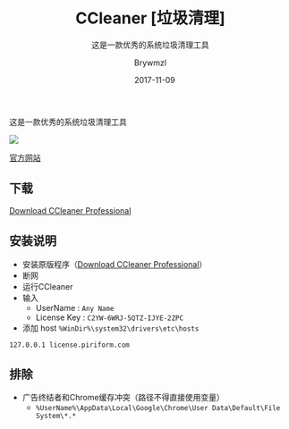 ﻿---
layout:     post
title:      CCleaner [垃圾清理]
subtitle:   这是一款优秀的系统垃圾清理工具
date:     2017-11-09
author:     Brywmzl
header-img: img/CCleaner/bg.jpg
catalog: false
tags: [CCleaner]
categories: [系统工具]
---
这是一款优秀的系统垃圾清理工具

<!--more-->

![](http://s1.pir.fm/cc/page2/cc5-screen1.png)

[官方网站](http://www.piriform.com)
## 下载
[Download CCleaner Professional](http://www.piriform.com/ccleaner/download/professional)

## 安装说明 
* 安装原版程序（[Download CCleaner Professional](http://www.piriform.com/ccleaner/download/professional)）
* 断网
* 运行CCleaner
* 输入
	* UserName : `Any Name`
	* License Key : `C2YW-6WRJ-5QTZ-IJYE-2ZPC`
* 添加 host `%WinDir%\system32\drivers\etc\hosts`
```
127.0.0.1 license.piriform.com
```

## 排除
* 广告终结者和Chrome缓存冲突（路径不得直接使用变量）  
	* `%UserName%\AppData\Local\Google\Chrome\User Data\Default\File System\*.*`


